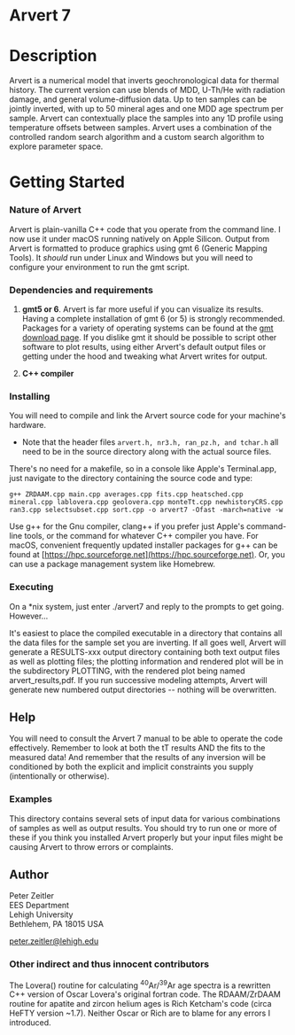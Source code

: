 # Arvert 7

# Description

Arvert is a numerical model that inverts geochronological data for thermal history. The current version can use blends of MDD, U-Th/He with radiation damage, and general volume-diffusion data. Up to ten samples can be jointly inverted, with up to 50 mineral ages and one MDD age spectrum per sample. Arvert can contextually place the samples into any 1D profile using temperature offsets between samples. Arvert uses a combination of the controlled random search algorithm and a custom search algorithm to explore parameter space.

# Getting Started

### Nature of Arvert

Arvert is plain-vanilla C++ code that you operate from the command line. I now use it under macOS running natively on Apple Silicon. Output from Arvert is formatted to produce graphics using gmt 6 (Generic Mapping Tools). It *should* run under Linux and Windows but you will need to configure your environment to run the gmt script.

### Dependencies and requirements

1. **gmt5 or 6**. Arvert is far more useful if you can visualize its results. Having a complete installation of gmt 6 (or 5) is strongly recommended. Packages for a variety of operating systems can be found at the [gmt download page](https://www.generic-mapping-tools.org/download/). If you dislike gmt it should be possible to script other software to plot results, using either Arvert's default output files or getting under the hood and tweaking what Arvert writes for output.

2. **C++ compiler**

### Installing

You will need to compile and link the Arvert source code for your machine's hardware. 

* Note that the header files `arvert.h, nr3.h, ran_pz.h, and tchar.h` all need to be in the source directory along with the actual source files.

There's no need for a makefile, so in a console like Apple's Terminal.app, just navigate to the directory containing the source code and type:

    g++ ZRDAAM.cpp main.cpp averages.cpp fits.cpp heatsched.cpp mineral.cpp lablovera.cpp geolovera.cpp monteTt.cpp newhistoryCRS.cpp ran3.cpp selectsubset.cpp sort.cpp -o arvert7 -Ofast -march=native -w

Use g++ for the Gnu compiler, clang++ if you prefer just Apple's command-line tools, or the command for whatever C++ compiler you have. For macOS, convenient frequently updated installer packages for g++ can be found at [https://hpc.sourceforge.net](https://hpc.sourceforge.net). Or, you can use a package management system like Homebrew.

### Executing

On a *nix system, just enter ./arvert7 and reply to the prompts to get going. However...

It's easiest to place the compiled executable in a directory that contains all the data files for the sample set you are inverting. If all goes well, Arvert will generate a RESULTS-xxx output directory containing both text output files as well as plotting files; the plotting information and rendered plot will be in the subdirectory PLOTTING, with the rendered plot being named arvert_results,pdf. If you run successive modeling attempts, Arvert will generate new numbered output directories -- nothing will be overwritten.

## Help

You will need to consult the Arvert 7 manual to be able to operate the code effectively. Remember to look at both the tT results AND the fits to the measured data! And remember that the results of any inversion will be conditioned by both the explicit and implicit constraints you supply (intentionally or otherwise).

### Examples

This directory contains several sets of input data for various combinations of samples as well as output results. You should try to run one or more of these if you think you installed Arvert properly but your input files might be causing Arvert to throw errors or complaints.

## Author

Peter Zeitler  
EES Department  
Lehigh University  
Bethlehem, PA 18015 USA

[peter.zeitler@lehigh.edu](mailto:peter.zeitler@lehigh.edu?subject=Arvert7%20question)

### Other indirect and thus innocent contributors

The Lovera() routine for calculating <sup>40</sup>Ar/<sup>39</sup>Ar age spectra is a rewritten C++ version of Oscar Lovera's original fortran code. The RDAAM/ZrDAAM routine for apatite and zircon helium ages is Rich Ketcham's code (circa HeFTY version ~1.7). Neither Oscar or Rich are to blame for any errors I introduced.
